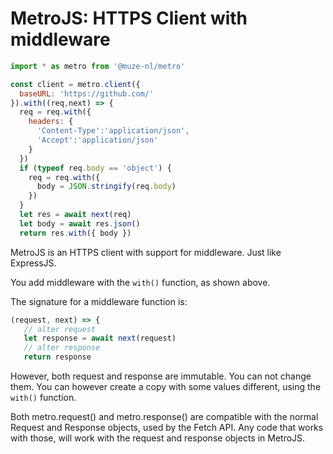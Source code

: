 # MetroJS: HTTPS Client with middleware

```javascript
import * as metro from '@muze-nl/metro'

const client = metro.client({
  baseURL: 'https://github.com/'
}).with((req,next) => {
  req = req.with({
    headers: {
      'Content-Type':'application/json',
      'Accept':'application/json'
    }
  })
  if (typeof req.body == 'object') {
    req = req.with({
      body = JSON.stringify(req.body)
    })
  }
  let res = await next(req)
  let body = await res.json()
  return res.with({ body })
```

MetroJS is an HTTPS client with support for middleware. Just like ExpressJS.

You add middleware with the `with()` function, as shown above.

The signature for a middleware function is:

```javascript
(request, next) => {
   // alter request
   let response = await next(request)
   // alter response
   return response
```

However, both request and response are immutable. You can not change them. You can 
however create a copy with some values different, using the `with()` function.

Both metro.request() and metro.response() are compatible with the normal Request 
and Response objects, used by the Fetch API. Any code that works with those, will work
with the request and response objects in MetroJS.
